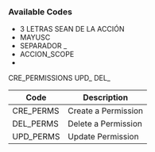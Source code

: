 ### Available Codes 
- 3 LETRAS SEAN DE LA ACCIÓN
- MAYUSC
- SEPARADOR _
- ACCION_SCOPE
- 
CRE_PERMISSIONS
UPD_
DEL_

Code | Description 
--------- | -----------
CRE_PERMS | Create a Permission
DEL_PERMS | Delete a Permission
UPD_PERMS | Update Permission